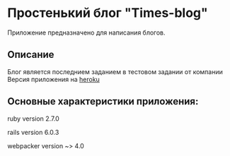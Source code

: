 # Простенький блог "Times-blog"
Приложение предназначено для написания блогов. 

## Описание
Блог является последнием заданием в тестовом задании от компании 
Версия приложения на [heroku](https://times-blog.herokuapp.com/)


## Основные характеристики приложения:
ruby version 2.7.0

rails version 6.0.3

webpacker version ~> 4.0
